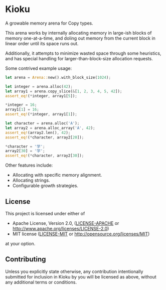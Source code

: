 # Kioku

A growable memory arena for Copy types.

This arena works by internally allocating memory in large-ish blocks of
memory one-at-a-time, and doling out memory from the current block in
linear order until its space runs out.

Additionally, it attempts to minimize wasted space through some heuristics,
and has special handling for larger-than-block-size allocation requests.

Some contrived example usage:

```rust
let arena = Arena::new().with_block_size(1024);

let integer = arena.alloc(42);
let array1 = arena.copy_slice(&[1, 2, 3, 4, 5, 42]);
assert_eq!(*integer, array1[5]);

*integer = 16;
array1[1] = 16;
assert_eq!(*integer, array1[1]);

let character = arena.alloc('A');
let array2 = arena.alloc_array('A', 42);
assert_eq!(array2.len(), 42);
assert_eq!(*character, array2[20]);

*character = '学';
array2[30] = '学';
assert_eq!(*character, array2[30]);
```

Other features include:

* Allocating with specific memory alignment.
* Allocating strings.
* Configurable growth strategies.


## License

This project is licensed under either of

 * Apache License, Version 2.0, ([LICENSE-APACHE](LICENSE-APACHE) or
   http://www.apache.org/licenses/LICENSE-2.0)
 * MIT license ([LICENSE-MIT](LICENSE-MIT) or
   http://opensource.org/licenses/MIT)

at your option.

## Contributing

Unless you explicitly state otherwise, any contribution intentionally submitted
for inclusion in Kioku by you will be licensed as above, without any additional
terms or conditions.